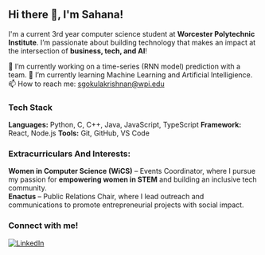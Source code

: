 ## Hi there 👋, I'm Sahana!

<!--
**Sahana-Official/Sahana-Official** is a ✨ _special_ ✨ repository because its `README.md` (this file) appears on your GitHub profile.

Here are some ideas to get you started:

- 🔭 I’m currently working on ...
- 🌱 I’m currently learning ...
- 👯 I’m looking to collaborate on ...
- 🤔 I’m looking for help with ...
- 💬 Ask me about ...
- 📫 How to reach me: ...
- 😄 Pronouns: ...
- ⚡ Fun fact: ...
-->

I'm a current 3rd year computer science student at **Worcester Polytechnic Institute**. 
I’m passionate about building technology that makes an impact at the intersection of **business, tech, and AI**! 

🔭 I’m currently working on a time-series (RNN model) prediction with a team. 
🌱 I’m currently learning Machine Learning and Artificial Intelligience. 
📫 How to reach me: sgokulakrishnan@wpi.edu

### Tech Stack
**Languages:** Python, C, C++, Java, JavaScript, TypeScript
**Framework:** React, Node.js
**Tools:** Git, GitHub, VS Code

### Extracurriculars And Interests: 

**Women in Computer Science (WiCS)** – Events Coordinator, where I pursue my passion for **empowering women in STEM** and building an inclusive tech community.  
**Enactus** – Public Relations Chair, where I lead outreach and communications to promote entrepreneurial projects with social impact. 

### Connect with me!
[![LinkedIn](https://img.shields.io/badge/LinkedIn-blue?style=flat&logo=linkedin)]([https://www.linkedin.com/in/YOUR-LINK](https://www.linkedin.com/in/sahanagokul/))


